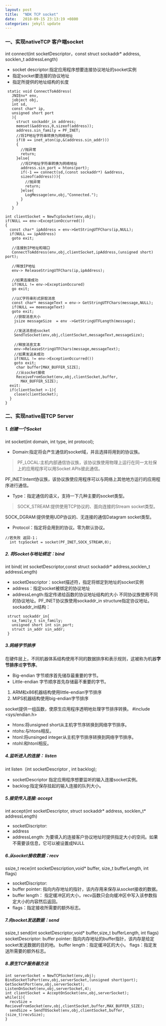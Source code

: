 ```yaml
---
layout: post
title:  "NDK TCP socket"
date:   2018-09-15 23:13:19 +0800
categories: jekyll update
---
```

### 一、实现nativeTCP 客户端socket
 int connect(int socketDescriptor，const struct sockaddr* address,
   socklen_t addressLength)
   + socket descriptor:指定应用程序想要连接协议地址的socket实例
   + 指定socket要连接的协议地址
   + 指定所提供的地址结构的长度
```
 static void ConnectToAddress(
   JNIEnv* env,
   jobject obj,
   int sd,
   const char* ip,
   unsigned short port
   ){
     struct sockaddr_in address;
     memset(&address,0,sizeof(address));
     address.sin_family = PF_INET;
     //将IP地址字符串转换为网络地址
     if(0 == inet_aton(ip,&(address.sin_addr)))
     {
       //抛异常
       return;
     }else{
       //将IP地址字符串转换为网络地址
       address.sin_port = htons(port);
       if(-1 == connect(sd,(const sockaddr*) &address,
       sizeof(address))){
         //抛异常
         return;
       }else{
         LogMessage(env,obj,"Connected.");
       }
     }
   }
```

  ```
  int clientSocket = NewTcpSocket(env,obj);
  if(NULL == env->ExceptionOccurred())
  {
    const char* ipAddress = env->GetStringUTFChars(ip,NULL);
    if(NULL == ipAddress)
     goto exit;

     //连接到IP地址和端口
     ConnectToAddress(env,obj,clientSocket,ipAddress,(unsigned short) port);

     //释放IP地址
     env-> ReleaseStringUTFChars(ip,ipAddress);

     //如果连接成功
     if(NULL != env->ExceptionOccured)
     go exit;

     //以C字符串形式获取消息
     const char* messageText = env-> GetStringUTFChars(message,NULL);
     if(NULL == meeesageText)
     goto exit;
      //获取消息大小
      jsize messageSize  = env ->GetStringUTFLength(message);

      //发送消息给socket
      SendToSocket(env,obj,clientSocket,messageText,messageSize);

      //释放消息文本
      env->ReleaseStringUTFChars(message,messageText);
      //如果发送未成功
      if(NULL != env->ExceptionOccurred())
      goto exit;
       char buffer[MAX_BUFFER_SIZE];
       //从socket接收
       ReceiveFromSocket(env,obj,clientSocket,buffer,
         MAX_BUFFER_SIZE);
    exit:
    if(clientSocket >-1){
      close(clientSocket);
    }
  }
  ```


### 二、实现native层TCP Server
##### 1. 创建一个Socket
int socket(int domain, int type, int protocol);
+ Domain:指定将会产生通信的socket域，并且选择将用到的协议族。
> PF_LOCAL:主机内部通信协议族，该协议族使用物理上运行在同一太社保上的应用程序可以用Socket APIs彼此通信。
>
PF_INET:Intent协议族，该协议族使应用程序可以与网络上其他地方运行的应用程序进行通信。
+ Type：指定通信的语义，支持一下几种主要的socket类型。
> SOCK_STREAM:提供使用TCP协议的、面向连接的Stream socket类型。
>
SOCK_DGRAM:提供使用UDP协议的、无连接的通信Datagram socket类型。

+ Protocol：指定将会用到的协议。零为默认协议。

```
//若失败 返回-1；
  int tcpSocket = socket(PF_INET,SOCK_STREAM,0);
```
##### 2. 将Socket与地址绑定：bind
 int bind( int socketDescriptor,const struct sockaddr* address,socklen_t addressLength)
 + socketDescriptor：socket描述符，指定将绑定到地址的socket实例
 + address：指定socket被绑定的协议地址
 + addressLength:指定传递给函数的协议地址结构的大小
 不同协议族使用不同的协议地址。PF_INET协议族使用sockaddr_in structure指定协议地址。sockaddr_in结构：
 ```
  struct sockaddr_in{
    sa_family_t sin_family;
    unsigned short int sin_port;
    struct in_addr sin_addr;
  }
 ```

##### 3.网络字节排序
在硬件层上，不同机器体系结构使用不同的数据排序和表示规则，这被称为机器**字节排序**或**字节序**。
+ Big-endian 字节顺序首先储存最重要的字节。
+ Little-endian 字节顺序首先存储最不重要的字节。


1. ARM和x86机器结构使用little-endian字节排序
2. MIPS机器结构使用big-endian字节排序

socket提供一组函数，使原生应用程序透明地处理字节排序转换。
#include <sys/endian.h>
+ htons:将unsigned short从主机字节序转换到网络字节排序。
+ ntohs:与htons相反。
+ htonl:将unsinged integer从主机字节排序转换到网络字节排序。
+ ntohl:和htonl相反。

##### 4.监听进入的连接： listen
int listen（int socketDescriptor , int backlog);
+ socketDescriptor 指定应用程序想要监听的输入连接socket实例。
+ backlog:指定保存挂起的输入连接的队列大小。

##### 5.接受传入连接: accept
int accept(int socketDescriptor, struct sockaddr* address, socklen_t* addressLength)
+ socketDiscriptor:
+ address
+ addressLength: 为要填入的连接客户协议地址时提供指定大小的空间。如果不需要该信息，它可以被设置成NULL

##### 6.从socket接收数据：recv
ssize_t rece(int socketDescription,void* buffer, size_t bufferLength, int flags)
+ socketDiscriptor:
+ buffer pointer: 指向内存地址的指针，该内存用来保存从socket接收的数据。
+ buffer length： 指定缓冲区的大小，recv函数只会向缓冲区中写入该参数指定大小的内容然后返回。
+ flags：指定接收所需要的额外标志。

##### 7.向socket发送数据：send
ssize_t send(int socketDescriptor,void* buffer,size_t bufferLength,
  int flags)
  socketDescriptor:
  buffer pointer: 指向内存地址的buffer指针，该内存是给定socket发送数据的目的地。
  buffer length：指定缓冲区的大小。
  flags：指定发送所需要的额外标志。

##### 8.原生TCP服务器方法
```
int serverSocket = NewTCPSocket(env,obj);
BindSocketToPort(env,obj,serverSocket,(unsigned short)port);
GetSocketPort(env,obj,serverSocket);
ListenOnSocket(env,obj,serverSocket,4);
int clientSocket = AcceptOnSocket(env,obj,serverSocket);
while(1){
  recvSize = RecieveFromSocket(env,obj,clientSocket,buffer,MAX_BUFFER_SIZE);
  sendSize = SendTOSocket(env,obj,clientSocket,buffer,(size_t)recvSize);
}
```
